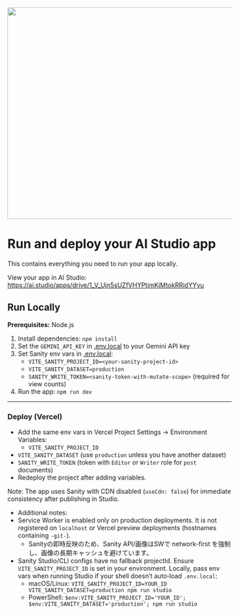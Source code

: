 <div align="center">
<img width="1200" height="475" alt="GHBanner" src="https://github.com/user-attachments/assets/0aa67016-6eaf-458a-adb2-6e31a0763ed6" />
</div>

# Run and deploy your AI Studio app

This contains everything you need to run your app locally.

View your app in AI Studio: https://ai.studio/apps/drive/1_V_Ujn5sUZfVHYPtjmKjMtokRRidYYyu

## Run Locally

**Prerequisites:**  Node.js


1. Install dependencies:
   `npm install`
2. Set the `GEMINI_API_KEY` in [.env.local](.env.local) to your Gemini API key
3. Set Sanity env vars in [.env.local](.env.local):
   - `VITE_SANITY_PROJECT_ID=<your-sanity-project-id>`
   - `VITE_SANITY_DATASET=production`
   - `SANITY_WRITE_TOKEN=<sanity-token-with-mutate-scope>` (required for view counts)
3. Run the app:
   `npm run dev`


---

### Deploy (Vercel)

- Add the same env vars in Vercel Project Settings → Environment Variables:
  - `VITE_SANITY_PROJECT_ID`
 - `VITE_SANITY_DATASET` (use `production` unless you have another dataset)
 - `SANITY_WRITE_TOKEN` (token with `Editor` or `Writer` role for `post` documents)
- Redeploy the project after adding variables.

Note: The app uses Sanity with CDN disabled (`useCdn: false`) for immediate consistency after publishing in Studio.

- Additional notes:
- Service Worker is enabled only on production deployments. It is not registered on `localhost` or Vercel preview deployments (hostnames containing `-git-`).
  - Sanityの即時反映のため、Sanity API/画像はSWで network-first を強制し、画像の長期キャッシュを避けています。
 - Sanity Studio/CLI configs have no fallback projectId. Ensure `VITE_SANITY_PROJECT_ID` is set in your environment. Locally, pass env vars when running Studio if your shell doesn’t auto‑load `.env.local`:
   - macOS/Linux: `VITE_SANITY_PROJECT_ID=YOUR_ID VITE_SANITY_DATASET=production npm run studio`
   - PowerShell: `$env:VITE_SANITY_PROJECT_ID='YOUR_ID'; $env:VITE_SANITY_DATASET='production'; npm run studio`
